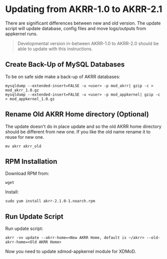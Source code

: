 # Updating from AKRR-1.0 to AKRR-2.1

There are significant differences between new and old version.
The update script will update database, config files and move logs/outputs from appkernel runs. 

> Developmental version in-between AKRR-1.0 to AKRR-2.0 should be able to update with this instructions. 


## Create Back-Up of MySQL Databases

To be on safe side make a back-up of AKRR databases:

```shell script
mysqldump --extended-insert=FALSE -u <user> -p mod_akrr| gzip -c > mod_akrr_1.0.gz
mysqldump --extended-insert=FALSE -u <user> -p mod_appkernel| gzip -c > mod_appkernel_1.0.gz
```

## Rename Old AKRR Home directory (Optional)

The update doesn't do in place update and so the old AKRR home directory should be different from new one. 
If you like the old name rename it to reuse for new one.

```shell script
mv akrr akrr_old
```

## RPM Installation

Download RPM from:

```shell script
wget 
```

Install:
 
```shell script
sudo yum install akrr-2.1.0-1.noarch.rpm
```

## Run Update Script

Run update script:

```shell script
akrr -vv update --akrr-home=<New AKRR Home, default is ~/akrr> --old-akrr-home=<Old AKRR Home>
```

Now you need to update xdmod-appkernel module for XDMoD.
